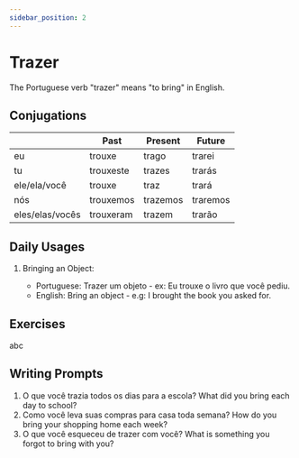 ```yaml
---
sidebar_position: 2
---
```


# Trazer

The Portuguese verb "trazer" means "to bring" in English.

## Conjugations

|                 | Past      | Present  | Future   |
| --------------- | --------- | -------- | -------- |
| eu              | trouxe    | trago    | trarei   |
| tu              | trouxeste | trazes   | trarás   |
| ele/ela/você    | trouxe    | traz     | trará    |
| nós             | trouxemos | trazemos | traremos |
| eles/elas/vocês | trouxeram | trazem   | trarão   |

## Daily Usages

1. Bringing an Object:

   - Portuguese: Trazer um objeto - ex: Eu trouxe o livro que você pediu.
   - English: Bring an object - e.g: I brought the book you asked for.

## Exercises

abc

## Writing Prompts

1. O que você trazia todos os dias para a escola? What did you bring each day to school?
2. Como você leva suas compras para casa toda semana? How do you bring your shopping home each week?
3. O que você esqueceu de trazer com você? What is something you forgot to bring with you?
